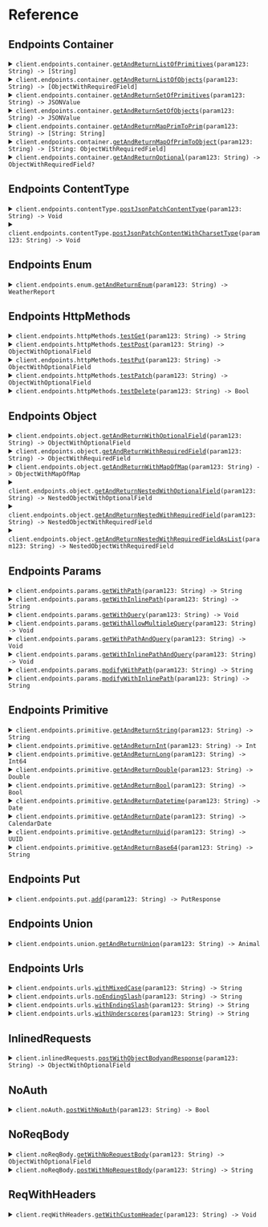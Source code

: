# Reference
## Endpoints Container
<details><summary><code>client.endpoints.container.<a href="path/to/service">getAndReturnListOfPrimitives</a>(param123: String) -> [String]</code></summary>
<dl>
<dd>

#### 🔌 Usage

<dl>
<dd>

<dl>
<dd>

```swift
doSomething()
```
</dd>
</dl>
</dd>
</dl>


</dd>
</dl>
</details>

<details><summary><code>client.endpoints.container.<a href="path/to/service">getAndReturnListOfObjects</a>(param123: String) -> [ObjectWithRequiredField]</code></summary>
<dl>
<dd>

#### 🔌 Usage

<dl>
<dd>

<dl>
<dd>

```swift
doSomething()
```
</dd>
</dl>
</dd>
</dl>


</dd>
</dl>
</details>

<details><summary><code>client.endpoints.container.<a href="path/to/service">getAndReturnSetOfPrimitives</a>(param123: String) -> JSONValue</code></summary>
<dl>
<dd>

#### 🔌 Usage

<dl>
<dd>

<dl>
<dd>

```swift
doSomething()
```
</dd>
</dl>
</dd>
</dl>


</dd>
</dl>
</details>

<details><summary><code>client.endpoints.container.<a href="path/to/service">getAndReturnSetOfObjects</a>(param123: String) -> JSONValue</code></summary>
<dl>
<dd>

#### 🔌 Usage

<dl>
<dd>

<dl>
<dd>

```swift
doSomething()
```
</dd>
</dl>
</dd>
</dl>


</dd>
</dl>
</details>

<details><summary><code>client.endpoints.container.<a href="path/to/service">getAndReturnMapPrimToPrim</a>(param123: String) -> [String: String]</code></summary>
<dl>
<dd>

#### 🔌 Usage

<dl>
<dd>

<dl>
<dd>

```swift
doSomething()
```
</dd>
</dl>
</dd>
</dl>


</dd>
</dl>
</details>

<details><summary><code>client.endpoints.container.<a href="path/to/service">getAndReturnMapOfPrimToObject</a>(param123: String) -> [String: ObjectWithRequiredField]</code></summary>
<dl>
<dd>

#### 🔌 Usage

<dl>
<dd>

<dl>
<dd>

```swift
doSomething()
```
</dd>
</dl>
</dd>
</dl>


</dd>
</dl>
</details>

<details><summary><code>client.endpoints.container.<a href="path/to/service">getAndReturnOptional</a>(param123: String) -> ObjectWithRequiredField?</code></summary>
<dl>
<dd>

#### 🔌 Usage

<dl>
<dd>

<dl>
<dd>

```swift
doSomething()
```
</dd>
</dl>
</dd>
</dl>


</dd>
</dl>
</details>

## Endpoints ContentType
<details><summary><code>client.endpoints.contentType.<a href="path/to/service">postJsonPatchContentType</a>(param123: String) -> Void</code></summary>
<dl>
<dd>

#### 🔌 Usage

<dl>
<dd>

<dl>
<dd>

```swift
doSomething()
```
</dd>
</dl>
</dd>
</dl>


</dd>
</dl>
</details>

<details><summary><code>client.endpoints.contentType.<a href="path/to/service">postJsonPatchContentWithCharsetType</a>(param123: String) -> Void</code></summary>
<dl>
<dd>

#### 🔌 Usage

<dl>
<dd>

<dl>
<dd>

```swift
doSomething()
```
</dd>
</dl>
</dd>
</dl>


</dd>
</dl>
</details>

## Endpoints Enum
<details><summary><code>client.endpoints.enum.<a href="path/to/service">getAndReturnEnum</a>(param123: String) -> WeatherReport</code></summary>
<dl>
<dd>

#### 🔌 Usage

<dl>
<dd>

<dl>
<dd>

```swift
doSomething()
```
</dd>
</dl>
</dd>
</dl>


</dd>
</dl>
</details>

## Endpoints HttpMethods
<details><summary><code>client.endpoints.httpMethods.<a href="path/to/service">testGet</a>(param123: String) -> String</code></summary>
<dl>
<dd>

#### 🔌 Usage

<dl>
<dd>

<dl>
<dd>

```swift
doSomething()
```
</dd>
</dl>
</dd>
</dl>


</dd>
</dl>
</details>

<details><summary><code>client.endpoints.httpMethods.<a href="path/to/service">testPost</a>(param123: String) -> ObjectWithOptionalField</code></summary>
<dl>
<dd>

#### 🔌 Usage

<dl>
<dd>

<dl>
<dd>

```swift
doSomething()
```
</dd>
</dl>
</dd>
</dl>


</dd>
</dl>
</details>

<details><summary><code>client.endpoints.httpMethods.<a href="path/to/service">testPut</a>(param123: String) -> ObjectWithOptionalField</code></summary>
<dl>
<dd>

#### 🔌 Usage

<dl>
<dd>

<dl>
<dd>

```swift
doSomething()
```
</dd>
</dl>
</dd>
</dl>


</dd>
</dl>
</details>

<details><summary><code>client.endpoints.httpMethods.<a href="path/to/service">testPatch</a>(param123: String) -> ObjectWithOptionalField</code></summary>
<dl>
<dd>

#### 🔌 Usage

<dl>
<dd>

<dl>
<dd>

```swift
doSomething()
```
</dd>
</dl>
</dd>
</dl>


</dd>
</dl>
</details>

<details><summary><code>client.endpoints.httpMethods.<a href="path/to/service">testDelete</a>(param123: String) -> Bool</code></summary>
<dl>
<dd>

#### 🔌 Usage

<dl>
<dd>

<dl>
<dd>

```swift
doSomething()
```
</dd>
</dl>
</dd>
</dl>


</dd>
</dl>
</details>

## Endpoints Object
<details><summary><code>client.endpoints.object.<a href="path/to/service">getAndReturnWithOptionalField</a>(param123: String) -> ObjectWithOptionalField</code></summary>
<dl>
<dd>

#### 🔌 Usage

<dl>
<dd>

<dl>
<dd>

```swift
doSomething()
```
</dd>
</dl>
</dd>
</dl>


</dd>
</dl>
</details>

<details><summary><code>client.endpoints.object.<a href="path/to/service">getAndReturnWithRequiredField</a>(param123: String) -> ObjectWithRequiredField</code></summary>
<dl>
<dd>

#### 🔌 Usage

<dl>
<dd>

<dl>
<dd>

```swift
doSomething()
```
</dd>
</dl>
</dd>
</dl>


</dd>
</dl>
</details>

<details><summary><code>client.endpoints.object.<a href="path/to/service">getAndReturnWithMapOfMap</a>(param123: String) -> ObjectWithMapOfMap</code></summary>
<dl>
<dd>

#### 🔌 Usage

<dl>
<dd>

<dl>
<dd>

```swift
doSomething()
```
</dd>
</dl>
</dd>
</dl>


</dd>
</dl>
</details>

<details><summary><code>client.endpoints.object.<a href="path/to/service">getAndReturnNestedWithOptionalField</a>(param123: String) -> NestedObjectWithOptionalField</code></summary>
<dl>
<dd>

#### 🔌 Usage

<dl>
<dd>

<dl>
<dd>

```swift
doSomething()
```
</dd>
</dl>
</dd>
</dl>


</dd>
</dl>
</details>

<details><summary><code>client.endpoints.object.<a href="path/to/service">getAndReturnNestedWithRequiredField</a>(param123: String) -> NestedObjectWithRequiredField</code></summary>
<dl>
<dd>

#### 🔌 Usage

<dl>
<dd>

<dl>
<dd>

```swift
doSomething()
```
</dd>
</dl>
</dd>
</dl>


</dd>
</dl>
</details>

<details><summary><code>client.endpoints.object.<a href="path/to/service">getAndReturnNestedWithRequiredFieldAsList</a>(param123: String) -> NestedObjectWithRequiredField</code></summary>
<dl>
<dd>

#### 🔌 Usage

<dl>
<dd>

<dl>
<dd>

```swift
doSomething()
```
</dd>
</dl>
</dd>
</dl>


</dd>
</dl>
</details>

## Endpoints Params
<details><summary><code>client.endpoints.params.<a href="path/to/service">getWithPath</a>(param123: String) -> String</code></summary>
<dl>
<dd>

#### 📝 Description

<dl>
<dd>

<dl>
<dd>

GET with path param
</dd>
</dl>
</dd>
</dl>

#### 🔌 Usage

<dl>
<dd>

<dl>
<dd>

```swift
doSomething()
```
</dd>
</dl>
</dd>
</dl>


</dd>
</dl>
</details>

<details><summary><code>client.endpoints.params.<a href="path/to/service">getWithInlinePath</a>(param123: String) -> String</code></summary>
<dl>
<dd>

#### 📝 Description

<dl>
<dd>

<dl>
<dd>

GET with path param
</dd>
</dl>
</dd>
</dl>

#### 🔌 Usage

<dl>
<dd>

<dl>
<dd>

```swift
doSomething()
```
</dd>
</dl>
</dd>
</dl>


</dd>
</dl>
</details>

<details><summary><code>client.endpoints.params.<a href="path/to/service">getWithQuery</a>(param123: String) -> Void</code></summary>
<dl>
<dd>

#### 📝 Description

<dl>
<dd>

<dl>
<dd>

GET with query param
</dd>
</dl>
</dd>
</dl>

#### 🔌 Usage

<dl>
<dd>

<dl>
<dd>

```swift
doSomething()
```
</dd>
</dl>
</dd>
</dl>


</dd>
</dl>
</details>

<details><summary><code>client.endpoints.params.<a href="path/to/service">getWithAllowMultipleQuery</a>(param123: String) -> Void</code></summary>
<dl>
<dd>

#### 📝 Description

<dl>
<dd>

<dl>
<dd>

GET with multiple of same query param
</dd>
</dl>
</dd>
</dl>

#### 🔌 Usage

<dl>
<dd>

<dl>
<dd>

```swift
doSomething()
```
</dd>
</dl>
</dd>
</dl>


</dd>
</dl>
</details>

<details><summary><code>client.endpoints.params.<a href="path/to/service">getWithPathAndQuery</a>(param123: String) -> Void</code></summary>
<dl>
<dd>

#### 📝 Description

<dl>
<dd>

<dl>
<dd>

GET with path and query params
</dd>
</dl>
</dd>
</dl>

#### 🔌 Usage

<dl>
<dd>

<dl>
<dd>

```swift
doSomething()
```
</dd>
</dl>
</dd>
</dl>


</dd>
</dl>
</details>

<details><summary><code>client.endpoints.params.<a href="path/to/service">getWithInlinePathAndQuery</a>(param123: String) -> Void</code></summary>
<dl>
<dd>

#### 📝 Description

<dl>
<dd>

<dl>
<dd>

GET with path and query params
</dd>
</dl>
</dd>
</dl>

#### 🔌 Usage

<dl>
<dd>

<dl>
<dd>

```swift
doSomething()
```
</dd>
</dl>
</dd>
</dl>


</dd>
</dl>
</details>

<details><summary><code>client.endpoints.params.<a href="path/to/service">modifyWithPath</a>(param123: String) -> String</code></summary>
<dl>
<dd>

#### 📝 Description

<dl>
<dd>

<dl>
<dd>

PUT to update with path param
</dd>
</dl>
</dd>
</dl>

#### 🔌 Usage

<dl>
<dd>

<dl>
<dd>

```swift
doSomething()
```
</dd>
</dl>
</dd>
</dl>


</dd>
</dl>
</details>

<details><summary><code>client.endpoints.params.<a href="path/to/service">modifyWithInlinePath</a>(param123: String) -> String</code></summary>
<dl>
<dd>

#### 📝 Description

<dl>
<dd>

<dl>
<dd>

PUT to update with path param
</dd>
</dl>
</dd>
</dl>

#### 🔌 Usage

<dl>
<dd>

<dl>
<dd>

```swift
doSomething()
```
</dd>
</dl>
</dd>
</dl>


</dd>
</dl>
</details>

## Endpoints Primitive
<details><summary><code>client.endpoints.primitive.<a href="path/to/service">getAndReturnString</a>(param123: String) -> String</code></summary>
<dl>
<dd>

#### 🔌 Usage

<dl>
<dd>

<dl>
<dd>

```swift
doSomething()
```
</dd>
</dl>
</dd>
</dl>


</dd>
</dl>
</details>

<details><summary><code>client.endpoints.primitive.<a href="path/to/service">getAndReturnInt</a>(param123: String) -> Int</code></summary>
<dl>
<dd>

#### 🔌 Usage

<dl>
<dd>

<dl>
<dd>

```swift
doSomething()
```
</dd>
</dl>
</dd>
</dl>


</dd>
</dl>
</details>

<details><summary><code>client.endpoints.primitive.<a href="path/to/service">getAndReturnLong</a>(param123: String) -> Int64</code></summary>
<dl>
<dd>

#### 🔌 Usage

<dl>
<dd>

<dl>
<dd>

```swift
doSomething()
```
</dd>
</dl>
</dd>
</dl>


</dd>
</dl>
</details>

<details><summary><code>client.endpoints.primitive.<a href="path/to/service">getAndReturnDouble</a>(param123: String) -> Double</code></summary>
<dl>
<dd>

#### 🔌 Usage

<dl>
<dd>

<dl>
<dd>

```swift
doSomething()
```
</dd>
</dl>
</dd>
</dl>


</dd>
</dl>
</details>

<details><summary><code>client.endpoints.primitive.<a href="path/to/service">getAndReturnBool</a>(param123: String) -> Bool</code></summary>
<dl>
<dd>

#### 🔌 Usage

<dl>
<dd>

<dl>
<dd>

```swift
doSomething()
```
</dd>
</dl>
</dd>
</dl>


</dd>
</dl>
</details>

<details><summary><code>client.endpoints.primitive.<a href="path/to/service">getAndReturnDatetime</a>(param123: String) -> Date</code></summary>
<dl>
<dd>

#### 🔌 Usage

<dl>
<dd>

<dl>
<dd>

```swift
doSomething()
```
</dd>
</dl>
</dd>
</dl>


</dd>
</dl>
</details>

<details><summary><code>client.endpoints.primitive.<a href="path/to/service">getAndReturnDate</a>(param123: String) -> CalendarDate</code></summary>
<dl>
<dd>

#### 🔌 Usage

<dl>
<dd>

<dl>
<dd>

```swift
doSomething()
```
</dd>
</dl>
</dd>
</dl>


</dd>
</dl>
</details>

<details><summary><code>client.endpoints.primitive.<a href="path/to/service">getAndReturnUuid</a>(param123: String) -> UUID</code></summary>
<dl>
<dd>

#### 🔌 Usage

<dl>
<dd>

<dl>
<dd>

```swift
doSomething()
```
</dd>
</dl>
</dd>
</dl>


</dd>
</dl>
</details>

<details><summary><code>client.endpoints.primitive.<a href="path/to/service">getAndReturnBase64</a>(param123: String) -> String</code></summary>
<dl>
<dd>

#### 🔌 Usage

<dl>
<dd>

<dl>
<dd>

```swift
doSomething()
```
</dd>
</dl>
</dd>
</dl>


</dd>
</dl>
</details>

## Endpoints Put
<details><summary><code>client.endpoints.put.<a href="path/to/service">add</a>(param123: String) -> PutResponse</code></summary>
<dl>
<dd>

#### 🔌 Usage

<dl>
<dd>

<dl>
<dd>

```swift
doSomething()
```
</dd>
</dl>
</dd>
</dl>


</dd>
</dl>
</details>

## Endpoints Union
<details><summary><code>client.endpoints.union.<a href="path/to/service">getAndReturnUnion</a>(param123: String) -> Animal</code></summary>
<dl>
<dd>

#### 🔌 Usage

<dl>
<dd>

<dl>
<dd>

```swift
doSomething()
```
</dd>
</dl>
</dd>
</dl>


</dd>
</dl>
</details>

## Endpoints Urls
<details><summary><code>client.endpoints.urls.<a href="path/to/service">withMixedCase</a>(param123: String) -> String</code></summary>
<dl>
<dd>

#### 🔌 Usage

<dl>
<dd>

<dl>
<dd>

```swift
doSomething()
```
</dd>
</dl>
</dd>
</dl>


</dd>
</dl>
</details>

<details><summary><code>client.endpoints.urls.<a href="path/to/service">noEndingSlash</a>(param123: String) -> String</code></summary>
<dl>
<dd>

#### 🔌 Usage

<dl>
<dd>

<dl>
<dd>

```swift
doSomething()
```
</dd>
</dl>
</dd>
</dl>


</dd>
</dl>
</details>

<details><summary><code>client.endpoints.urls.<a href="path/to/service">withEndingSlash</a>(param123: String) -> String</code></summary>
<dl>
<dd>

#### 🔌 Usage

<dl>
<dd>

<dl>
<dd>

```swift
doSomething()
```
</dd>
</dl>
</dd>
</dl>


</dd>
</dl>
</details>

<details><summary><code>client.endpoints.urls.<a href="path/to/service">withUnderscores</a>(param123: String) -> String</code></summary>
<dl>
<dd>

#### 🔌 Usage

<dl>
<dd>

<dl>
<dd>

```swift
doSomething()
```
</dd>
</dl>
</dd>
</dl>


</dd>
</dl>
</details>

## InlinedRequests
<details><summary><code>client.inlinedRequests.<a href="path/to/service">postWithObjectBodyandResponse</a>(param123: String) -> ObjectWithOptionalField</code></summary>
<dl>
<dd>

#### 📝 Description

<dl>
<dd>

<dl>
<dd>

POST with custom object in request body, response is an object
</dd>
</dl>
</dd>
</dl>

#### 🔌 Usage

<dl>
<dd>

<dl>
<dd>

```swift
doSomething()
```
</dd>
</dl>
</dd>
</dl>


</dd>
</dl>
</details>

## NoAuth
<details><summary><code>client.noAuth.<a href="path/to/service">postWithNoAuth</a>(param123: String) -> Bool</code></summary>
<dl>
<dd>

#### 📝 Description

<dl>
<dd>

<dl>
<dd>

POST request with no auth
</dd>
</dl>
</dd>
</dl>

#### 🔌 Usage

<dl>
<dd>

<dl>
<dd>

```swift
doSomething()
```
</dd>
</dl>
</dd>
</dl>


</dd>
</dl>
</details>

## NoReqBody
<details><summary><code>client.noReqBody.<a href="path/to/service">getWithNoRequestBody</a>(param123: String) -> ObjectWithOptionalField</code></summary>
<dl>
<dd>

#### 🔌 Usage

<dl>
<dd>

<dl>
<dd>

```swift
doSomething()
```
</dd>
</dl>
</dd>
</dl>


</dd>
</dl>
</details>

<details><summary><code>client.noReqBody.<a href="path/to/service">postWithNoRequestBody</a>(param123: String) -> String</code></summary>
<dl>
<dd>

#### 🔌 Usage

<dl>
<dd>

<dl>
<dd>

```swift
doSomething()
```
</dd>
</dl>
</dd>
</dl>


</dd>
</dl>
</details>

## ReqWithHeaders
<details><summary><code>client.reqWithHeaders.<a href="path/to/service">getWithCustomHeader</a>(param123: String) -> Void</code></summary>
<dl>
<dd>

#### 🔌 Usage

<dl>
<dd>

<dl>
<dd>

```swift
doSomething()
```
</dd>
</dl>
</dd>
</dl>


</dd>
</dl>
</details>
